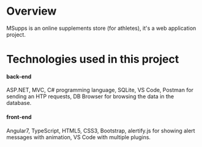 # Overview
MSupps is an online supplements store (for athletes), it's a web application project.
# Technologies used in this project
#### back-end
ASP.NET, MVC, C# programming language, SQLite, VS Code, Postman for sending an HTP requests, DB Browser for browsing the data in the database.
#### front-end
Angular7, TypeScript, HTML5, CSS3, Bootstrap, alertify.js for showing alert messages with animation, VS Code with multiple plugins.

